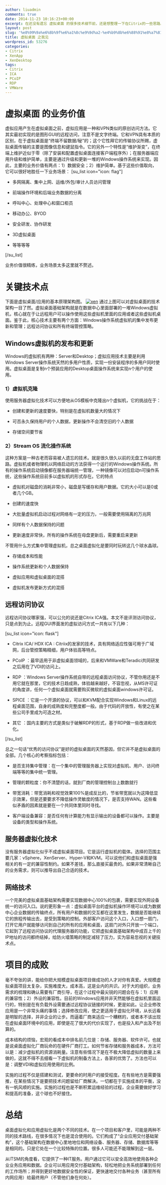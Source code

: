 ```yaml
---
author: liuadmin
comments: true
date: 2014-11-23 10:16:23+00:00
excerpt: 在还没有遗忘 虚拟桌面 的很多技术细节前，还是想整理一下在Citrix的一些思路。虚拟桌面是可以引起人们对云计算产生无限遐想的东西，在很多情况下可以说它就是云计算。以下从项目价值和关键技术点等几个方面回顾一下。
layout: post
slug: '%e8%99%9a%e6%8b%9f%e6%a1%8c%e9%9d%a2-%e4%b9%8b%e6%88%91%e8%a7%81'
title: 虚拟桌面 之我见
wordpress_id: 53276
categories:
- Citrix
- XenApp
- XenDesktop
tags:
- Citrix
- ICA
- PCoIP
- RDP
- VMWare
---
```


# 虚拟桌面 的业务价值


虚拟应用产生在虚拟桌面之前，虚拟应用是一种和VPN类似的原创访问方法。它其实最初实现的是图形GUI的远程访问，注意不是文字终端。它和VPN具有本质的区别，在于虚拟桌面是“终端不留数据/秘”的；这个它性拜它的传输协议所赐，虚拟桌面传输的主要是图像信息和键鼠指令。它的另外一个特性是“维护渐变”，在终端上维护近似于零（除了安装和配置虚拟桌面连接客户端程序外）；在服务器端应用升级和维护简单，主要是通过升级和更新一堆的Windows操作系统来实现。因此，主要的业务价值有两点：1）数据安全；2）维护简单。基于这些价值取向，它可以很好地胜任一下业务场景：
[su_list icon="icon: flag"]



	
  * 多网隔离、集中上网、运维/外包/审计人员访问管理

	
  * 前端操作环境和后端业务数据的分离

	
  * 呼叫中心、处理中心和窗口柜员

	
  * 移动办公、BYOD

	
  * 安全研发、协作研发

	
  * 3D虚拟桌面

	
  * 等等等等


[/su_list]

业务价值很精练，业务场景太多这里就不赘述。


# 关键技术点


下面是虚拟桌面/应用的基本原理架构图。
[![xen](http://cdn1.martinliu.cn/wp-content/uploads/2014/11/xen-520x229.png)](http://cdn1.martinliu.cn/wp-content/uploads/2014/11/xen.png)
通过上图可以对虚拟桌面的技术架构一目了然。虚拟桌面基础架构就是在数据中心里面部署的一堆Windows虚拟机，核心就在于让远程用户可以操作使用这些虚拟机里面的应用或者这些虚拟机桌面。鉴于此，核心技术主要有两个方面：Windows操作系统虚拟机的集中发布更新和管理；远程访问协议和所有终端管控策略。


## Windows虚拟机的发布和更新


Windows的虚拟机有两种：Server和Desktop；虚拟应用技术主要是利用Windows Server操作系统天然的多用户性质，实现一份安装程序的多用户同时使用。虚拟桌面是复制n个预装应用的Desktop桌面操作系统来实现n个用户的使用。


### 1）虚拟机克隆


使用服务器虚拟化技术可以方便地从OS模板中克隆出n个虚拟机，它的挑战在于：



	
  * 创建和更新的速度要快，特别是在虚拟机数量大的情况下

	
  * 可否永久保持用户的个人数据，更新操作不会清空旧的个人数据

	
  * 存储空间要节省




### 2）Stream OS 流化操作系统


这种方案是一种古老而容易被人遗忘的技术。就是很久很久以前的无盘工作站的思路。虚拟机或者物理机以网络启动的方法获得一个运行的Windows操作系统。所有的操作系统启动镜像都在服务器端统一管理，一种镜像可以对应启动n可操作系统，这些操作系统目前多以虚拟机的形式存在。它的特点



	
  * 虚拟机对磁盘的消耗非常小，磁盘是写缓存和用户数据。它的大小可以是0或者几个GB。

	
  * 创建的速度快

	
  * 大批量虚拟机启动过程对网络有一定的压力，一般需要使用隔离的万兆网

	
  * 同样有个人数据保持的问题

	
  * 更新速度非常快，所有的操作系统在母盘更新后，需要重启来更新


不管用什么方式集中管理虚拟机，总之桌面虚拟化是要同时玩转这几个球水晶球。

	
  * 存储成本和性能

	
  * 操作系统更新和个人数据保持

	
  * 虚拟应用和虚拟桌面的混搭

	
  * 虚拟机发布更新方式的混搭




## 远程访问协议


远程访问协议哪家强，可以公允的说还是Citrix ICA强。本文不是评测访问协议，只是点到为止。远程GUI界面发的虚拟访问方式一共有以下几种：

[su_list icon="icon: flask"]



	
  * Citrix ICA/ HDX ICA : Citriix的发家的技术，具有网络适应性强可用于广域网，后台管控策略精细，用户体验高等特点。

	
  * PCoIP ：最早适用于非虚拟桌面领域的，后来和VMWare和Teradici共同研发之后用在了VDI的访问上。

	
  * RDP ：Windows Server操作系统自带的远程桌面访问协议，不管你用还是不用它就在那里，它的技术日趋成熟，体验越来越好，不容忽视，从MS许可证的角度讲，任何一个虚拟桌面就需要购买微软的虚拟桌面windows许可证。

	
  * SPICE ：它是一个开源的协议，可以和KVM配合实现Windows和Linux的远程桌面范围，自身的成熟度和完整度都一般。由于代码的开放性，有使之在某些公司手里成为可造之材。

	
  * 其它 ：国内主要的方式是类似于破解RDP的形式，基于RDP做一些改进和优化。


[/su_list]

总之一句话“优秀的访问协议”是好的虚拟桌面的天然基因，但它并不是虚拟桌面的全部。几个核心的考察指标包括：

	
  * 是否支持集中管理：在一个集中的管理服务器上实现对虚拟机、用户、访问终端等等的集中统一管理。

	
  * 管理的颗粒度：你不清楚的话，就到厂商的管理控制台上数数就行

	
  * 带宽消耗：带宽消耗和视觉效果100%是成反比的，节省带宽就以为这降低显示效果，但是还要要求不降低操作灵敏度的情况下，是否支持WAN。这些看似矛盾的因素就是要在一个共同体里同时寻找。

	
  * 客户端设备兼容：是否任何有计算能力有显示输出的设备都可以操作。主要是设备的类型和操作系统。




## 服务器虚拟化技术


没有服务器虚拟化似乎不成虚拟桌面项目。它是运行虚拟机的载体。选择的范围主要几家：vSphere，XenServer、Hyper-V和KVM。可以说他们和虚拟桌面是强相关的有一定的兼容性制约。如果不差钱，那么直接买最贵的。如果非常清晰自己的业务需求，则可以推导出自己合适的技术。


## 网络技术


一个完美的虚拟桌面基础架构需要实现数据中心100%的包裹，需要实现外网设备统一的访问入口。说的更形象一点：虚拟桌面平台的虚拟机操作环境可以成为数据中心企业数据的传输终点，所有用户和数据的交互都在这里发生，数据是否能继续它的旅程传输出去，是受到策略的控制。外部客户访问这个入口，入口想一扇门，打开它用户就能够访问到自己的所有的应用和桌面，这扇门对外只开放一个端口，它起到了远程访问协议的代理服务器的功能，它把虚拟桌面基础架构中成百上千的IP地址的访问都终结掉，给防火墙策略的制定减轻了压力，实为容易忽视的关键技术点。


# 项目的成败


毫不夸张的讲，能给你把大规模虚拟桌面项目做成功的人才对你有真爱。大规模虚拟桌面项目太复杂，实施难度大，成本高，这是业内的共识。对于大的组织，业务需求的梳理和确认需要有厂商引导，在这个过程中最尖锐的问题会在与：1）应用的兼容性；2）外设的兼容性。目前的Windows应用并非天然能够在虚拟机里面运行的，特别是在有负载外设需要通过远程协议链接的时候，更是如此。让企业修改应用是一个非常头痛的事情；选择修改应用，使之更适用于虚拟化环境，从长远看是明智的选择，并非企业的让步。而逼着厂商来适应一个糟糕的，或者本不该出现在虚拟桌面环境中的应用，即使是花了很大的代价实现了，也是投入和产出及不划算的。

成本结构的烦恼，宏观的看成本中排名前几位是：存储、服务器、软件许可。也就是说桌面虚拟化厂商玩命的在硬件厂商打工。如何节省存储和服务器成本，方法可以是：减少虚拟机的资源消耗量。注意有些情况下是在不极大降低虚拟的数量上来做的，这就不得不去细看一下虚拟机的制备方法上，各家的优势了。方法也可以是：调整VDI和虚拟应用使用的比例。

实施的过程不仅是搭建和测试，更要命的时用户的接受程度。在有些地方是需要强推，在某些情况下是要把技术问题留给厂商解决。一切都在于实施成本的平衡，没有一帆风顺的实施。实施的过程也是不断积累运维经验的过程，企业需要做好学习和提高的准备，这个球也不好接住。


# 总结


桌面虚拟化和应用虚拟化是两个不同的技术。在一个项目和客户里，可能是两种不同的技术路线，在很多情况下也是混合使用的。它们构成了“企业应用交付基础架构”，这个基础架构在数据中心里地地位和网络设备、服务器、存储、数据库等等是相同的。只是它处在一个比较特殊的位置。很多人可能还不能理解到这一层。

从ITSM的角度看，它提供了一种IT服务。用户通过它可以安全高效地使用各种企业业务应用和数据。企业可以用应用交付基础架构，轻松地把业务系统部署到任何的工作场所；并得到更好地数据安全性的保证，更快速地交付各种业务（甚至所有内网应用）给最终用户（不管他们身在何处）。
